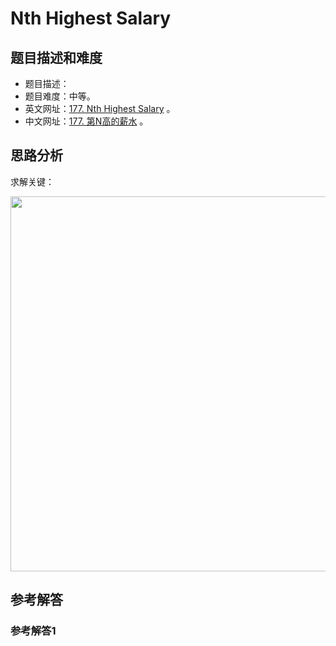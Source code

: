 # Nth Highest Salary

## 题目描述和难度
+ 题目描述：
+ 题目难度：中等。
+ 英文网址：[177. Nth Highest Salary](https://leetcode.com/problems/nth-highest-salary/description/)  。
+ 中文网址：[177. 第N高的薪水](https://leetcode-cn.com/problems/nth-highest-salary/description/)  。
## 思路分析
求解关键：

<img src="https://liweiwei1419.github.io/images/leetcode-solution/" width="600">

## 参考解答
### 参考解答1

```java

```